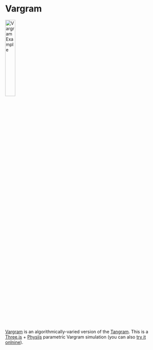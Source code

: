 # Vargram

<img src="http://68.media.tumblr.com/0ca73909b4a46db98a05766e7a4ade39/tumblr_nskqki7C2s1thixhbo3_r2_1280.png" alt="Vargram Example" width="25%">

[Vargram](http://fill-o-tactics.tumblr.com/post/125867104794/vargram) is an algorithmically-varied version of the [Tangram](https://en.wikipedia.org/wiki/Tangram). This is a [Three.js](https://threejs.org/) + [Physijs](http://chandlerprall.github.io/Physijs/) parametric Vargram simulation (you can also [try it onlnine](https://games.ridiculousglitch.com/vargram/)).
